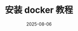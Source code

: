---
title: "安装 docker 教程"
date: 2025-08-06
tags: ["docker", "linux"]
categories: ["Linux"]
description: "在 Linux 上安装 Nginx 的详细指南"
---